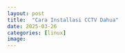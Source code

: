 ```yaml
---
layout: post
title:  "Cara Installasi CCTV Dahua"
date: 2025-03-26
categories: [linux]
image: 
---
```


